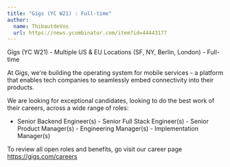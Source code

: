```yaml
---
title: "Gigs (YC W21) : Full-time"
author:
  name: ThibautdeVos
  url: https://news.ycombinator.com/item?id=44443177
---
```


<JobNavigation />

Gigs (YC W21) - Multiple US &amp; EU Locations (SF, NY, Berlin, London) - Full-time

At Gigs, we&#x27;re building the operating system for mobile services - a platform that enables tech companies to seamlessly embed connectivity into their products.

We are looking for exceptional candidates, looking to do the best work of their careers, across a wide range of roles:

- Senior Backend Engineer(s) - Senior Full Stack Engineer(s) - Senior Product Manager(s) - Engineering Manager(s) - Implementation Manager(s)

To review all open roles and benefits, go visit our career page <a href="https:&#x2F;&#x2F;gigs.com&#x2F;careers">https:&#x2F;&#x2F;gigs.com&#x2F;careers</a>
<JobApplication />
